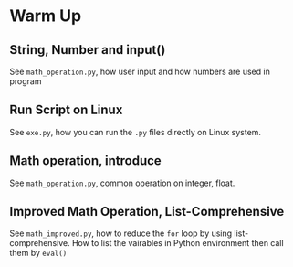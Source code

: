 # Warm Up
## String, Number and input()
See `math_operation.py`, how user input and how numbers are used in program
## Run Script on Linux
See `exe.py`, how you can run the `.py` files directly on Linux system.
## Math operation, introduce
See `math_operation.py`, common operation on integer, float.
## Improved Math Operation, List-Comprehensive
See `math_improved.py`, how to reduce the `for` loop by using list-comprehensive.
How to list the vairables in Python environment then call them by `eval()`
